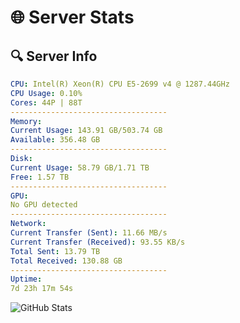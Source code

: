 # 🌐 Server Stats
## 🔍 Server Info
```yaml
CPU: Intel(R) Xeon(R) CPU E5-2699 v4 @ 1287.44GHz
CPU Usage: 0.10%
Cores: 44P | 88T
-----------------------------------
Memory:
Current Usage: 143.91 GB/503.74 GB
Available: 356.48 GB
-----------------------------------
Disk:
Current Usage: 58.79 GB/1.71 TB
Free: 1.57 TB
-----------------------------------
GPU:
No GPU detected
-----------------------------------
Network:
Current Transfer (Sent): 11.66 MB/s
Current Transfer (Received): 93.55 KB/s
Total Sent: 13.79 TB
Total Received: 130.88 GB
-----------------------------------
Uptime:
7d 23h 17m 54s
```
![GitHub Stats](https://img.shields.io/badge/Updated-2025-03-15_20:40:43-blue)